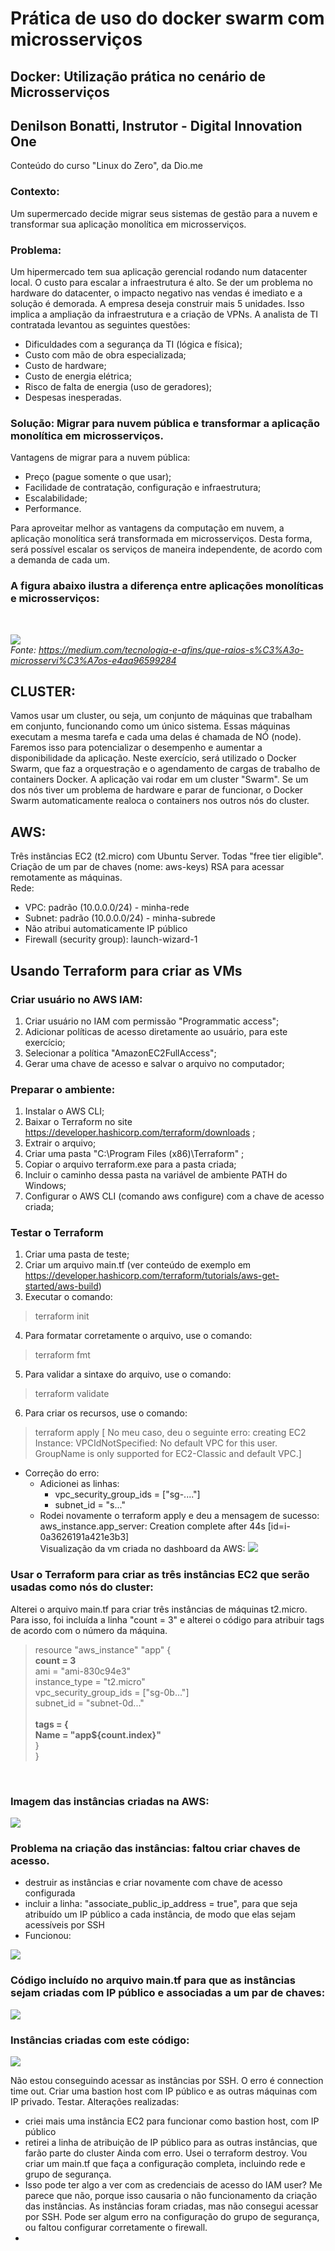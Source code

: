 # Prática de uso do docker swarm com microsserviços

## Docker: Utilização prática no cenário de Microsserviços
## Denilson Bonatti, Instrutor - Digital Innovation One

Conteúdo do curso "Linux do Zero", da Dio.me<br>

### <b>Contexto:</b> <br>
Um supermercado decide migrar seus sistemas de gestão para a nuvem e transformar sua aplicação monolítica em microsserviços.
<br>

### <b>Problema:</b> 
Um hipermercado tem sua aplicação gerencial rodando num datacenter local. O custo para escalar a infraestrutura é alto. Se der um problema no hardware do datacenter, o impacto negativo nas vendas é imediato e a solução é demorada.
A empresa deseja construir mais 5 unidades. Isso implica a ampliação da infraestrutura e a criação de VPNs.
A analista de TI contratada levantou as seguintes questões:
* Dificuldades com a segurança da TI (lógica e física);
* Custo com mão de obra especializada;
* Custo de hardware;
* Custo de energia elétrica;
* Risco de falta de energia (uso de geradores);
* Despesas inesperadas.

### <b>Solução:</b> Migrar para nuvem pública e transformar a aplicação monolítica em microsserviços.
Vantagens de migrar para a nuvem pública:
* Preço (pague somente o que usar);
* Facilidade de contratação, configuração e infraestrutura;
* Escalabilidade;
* Performance.<br>

Para aproveitar melhor as vantagens da computação em nuvem, a aplicação monolítica será transformada em microsserviços.
Desta forma, será possível escalar os serviços de maneira independente, de acordo com a demanda de cada um.

<h3> A figura abaixo ilustra a diferença entre aplicações monolíticas e microsserviços:</h3><br>

![](images/monolithic%20vs%20microservice.png)
<br><i>Fonte: https://medium.com/tecnologia-e-afins/que-raios-s%C3%A3o-microsservi%C3%A7os-e4aa96599284</i>

## CLUSTER:
Vamos usar um cluster, ou seja, um conjunto de máquinas que trabalham em conjunto, funcionando como um único sistema. Essas máquinas executam a mesma tarefa e cada uma delas é chamada de NÓ (node). Faremos isso para potencializar o desempenho e aumentar a disponibilidade da aplicação.
Neste exercício, será utilizado o Docker Swarm, que faz a orquestração e o agendamento de cargas de trabalho de containers Docker. A aplicação vai rodar em um cluster "Swarm".
Se um dos nós tiver um problema de hardware e parar de funcionar, o Docker Swarm automaticamente realoca o containers nos outros nós do cluster.

## AWS:
Três instâncias EC2 (t2.micro) com Ubuntu Server. Todas "free tier eligible".<br>
Criação de um par de chaves (nome: aws-keys) RSA para acessar remotamente as máquinas.<br>
Rede: <br>
* VPC: padrão (10.0.0.0/24) - minha-rede
* Subnet: padrão (10.0.0.0/24) - minha-subrede
* Não atribui automaticamente IP público
* Firewall (security group): launch-wizard-1
  
## Usando Terraform para criar as VMs
### Criar usuário no AWS IAM:
1. Criar usuário no IAM com permissão "Programmatic access";
2. Adicionar políticas de acesso diretamente ao usuário, para este exercício;
3.  Selecionar a política "AmazonEC2FullAccess";
4.  Gerar uma chave de acesso e salvar o arquivo no computador;
### Preparar o ambiente:
1. Instalar o AWS CLI;
2. Baixar o Terraform no site https://developer.hashicorp.com/terraform/downloads ;
3. Extrair o arquivo;
4. Criar uma pasta "C:\Program Files (x86)\Terraform" ;
5. Copiar o arquivo terraform.exe para a pasta criada;
6. Incluir o caminho dessa pasta na variável de ambiente PATH do Windows;
7. Configurar o AWS CLI (comando aws configure) com a chave de acesso criada;
### Testar o Terraform
1. Criar uma pasta de teste;
2. Criar um arquivo main.tf (ver conteúdo de exemplo em https://developer.hashicorp.com/terraform/tutorials/aws-get-started/aws-build)
3. Executar o comando:
> terraform init
4. Para formatar corretamente o arquivo, use o comando:
> terraform fmt
5. Para validar a sintaxe do arquivo, use o comando:
> terraform validate
6. Para criar os recursos, use o comando:
> terraform apply
[ No meu caso, deu o seguinte erro:  creating EC2 Instance: VPCIdNotSpecified: No default VPC for this user. GroupName is only supported for EC2-Classic and default VPC.]
* Correção do erro:
  * Adicionei as linhas:
    * vpc_security_group_ids = ["sg-...."]
    * subnet_id = "s..."
  * Rodei novamente o terraform apply e deu a mensagem de sucesso: aws_instance.app_server: Creation complete after 44s [id=i-0a3626191a421e3b3]<br>
Visualização da vm criada no dashboard da AWS:
 ![](/images/example-instance.png)

### Usar o Terraform para criar as três instâncias EC2 que serão usadas como nós do cluster:
Alterei o arquivo main.tf para criar três instâncias de máquinas t2.micro. 
Para isso, foi incluída a linha "count = 3" e alterei o código para atribuir tags de acordo com o número da máquina.
> resource "aws_instance" "app" {<br>
>  <b>count                  = 3</b><br>
>  ami                    = "ami-830c94e3"<br>
>  instance_type          = "t2.micro"<br>
>  vpc_security_group_ids = ["sg-0b..."]<br>
>  subnet_id              = "subnet-0d..."<br>
><br>
> <b> tags = {<br>
>    Name = "app${count.index}"</b><br>
>  }<br>
>}<br>

<br>

### Imagem das instâncias criadas na AWS:

![](images/instancesec2.png)
<br>

### Problema na criação das instâncias: faltou criar chaves de acesso.
* destruir as instâncias e criar novamente com chave de acesso configurada
* incluir a linha: "associate_public_ip_address = true", para que seja atribuído um IP público a cada instância, de modo que elas sejam acessíveis por SSH
* Funcionou:

![](images/ec2instancespublicip.png)

### Código incluído no arquivo main.tf para que as instâncias sejam criadas com IP público e associadas a um par de chaves:

![](images/terraformCodeIPKeyPair.png)

### Instâncias criadas com este código:

![](images/ec2instancesPublicIPKeyPair.png)

Não estou conseguindo acessar as instâncias por SSH. O erro é connection time out. 
Criar uma bastion host com IP público e as outras máquinas com IP privado. Testar.
Alterações realizadas:
* criei mais uma instância EC2 para funcionar como bastion host, com IP público
* retirei a linha de atribuição de IP público para as outras instâncias, que farão parte do cluster
Ainda com erro. Usei o terraform destroy.
Vou criar um main.tf que faça a configuração completa, incluindo rede e grupo de segurança.
* Isso pode ter algo a ver com as credenciais de acesso do IAM user? Me parece que não, porque isso causaria o não funcionamento da criação das instâncias. As instâncias foram criadas, mas não consegui acessar por SSH. Pode ser algum erro na configuração do grupo de segurança, ou faltou configurar corretamente o firewall.
* 
